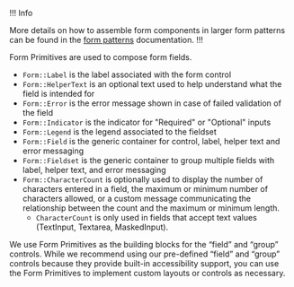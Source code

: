
!!! Info

More details on how to assemble form components in larger form patterns can be found in the [form patterns](/patterns/form-patterns) documentation.
!!!

Form Primitives are used to compose form fields.

- `Form::Label` is the label associated with the form control
- `Form::HelperText` is an optional text used to help understand what the field is intended for
- `Form::Error` is the error message shown in case of failed validation of the field
- `Form::Indicator` is the indicator for "Required" or "Optional" inputs
- `Form::Legend` is the legend associated to the fieldset
- `Form::Field` is the generic container for control, label, helper text and error messaging
- `Form::Fieldset` is the generic container to group multiple fields with label, helper text, and error messaging
- `Form::CharacterCount` is optionally used to display the number of characters entered in a field, the maximum or minimum number of characters allowed, or a custom message communicating the relationship between the count and the maximum or minimum length.
    - `CharacterCount` is only used in fields that accept text values (TextInput, Textarea, MaskedInput).

We use Form Primitives as the building blocks for the “field” and “group” controls. While we recommend using our pre-defined “field” and “group” controls because they provide built-in accessibility support, you can use the Form Primitives to implement custom layouts or controls as necessary.
